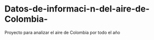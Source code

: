 # Datos-de-informaci-n-del-aire-de-Colombia-
Proyecto para analizar el aire de Colombia por todo el año 
